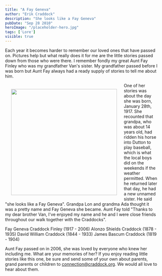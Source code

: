 ```yaml
---
title: "A Fay Geneva"
author: "Erik Craddock"
description: "She looks like a Fay Geneva"
pubDate: "Sep 28 2010"
heroImage: "/placeholder-hero.jpg"
tags: ['Lore']
visible: true
---
```

Each year it becomes harder to remember our loved ones that have passed on. Pictures help but what really does it for me are the little stories passed down from those who were there. I remember fondly my great Aunt Fay Finley who was my grandfather Van's sister. My grandfather passed before I was born but Aunt Fay always had a ready supply of stories to tell me about him.

<img style="padding: 20px" align="left" width="350" src="https://gallery.craddock.org/_data/i/upload/2023/05/11/20230511095915-a2b4caa1-me.jpg">One of her stories was about the day she was born, January 28th, 1917. She recounted that grandpa, who was about 14 years old, had ridden his horse into Dutton to play baseball, which is what the local boys did on the weekends if the weather permitted. When he returned later that day, he had a new unnamed sister. He said "she looks like a Fay Geneva". Grandpa Lon and grandma Ada thought it was a pretty name and Fay Geneva she became. Aunt Fay told "Thanks to my dear brother Van, I've enjoyed my name and he and I were close friends throughout our walk together with the Craddocks".

Fay Geneva Craddock Finley (1917 - 2006)
Alonzo Shields Craddock (1878 - 1935)
David William Craddock (1844 - 1933)
James Bascum Craddock (1819 - 1904)

Aunt Fay passed on in 2006, she was loved by everyone who knew her including me. What are your memories of her? If you enjoy reading little stories like this one, be sure and send some of your own about parents, grand parents or children to connection@craddock.org. We would all love to hear about them.
